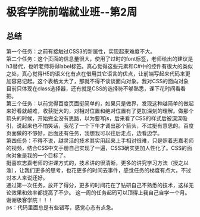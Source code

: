 # 极客学院前端就业班--第2周
## 总结
第一个任务：之前有接触过CSS3的新属性，实现起来难度不大。    <br/> 
第二个任务：这个页面的信息量很大，使用了过时的font标签，老师给出的建议是h3替代，也听老师将得label标签。真心觉得这些元素和C#中的控件有很大的类似之处，真心觉得H5的语义化有点在借用其它语言的优点，让前端写起来代码来更加容易记起。这个表格太大了，那就不得不谈谈面向对象。我对CSS的面向对象目前只体现在class选择器，还有就是CSS的选择符不够熟悉，课下花时间看看把。    <br/> 
第三个任务：以前觉得百度页面挺简单的，如果只是做界，发现这种越简单的做起来好看就越难，收获挺大的，对相对位置和绝对位置有了更加深刻的理解。做那个箭头的时候，开始完全没有思路，以为要写js，后来看了CSS的样式后被深深吸引，说起来也不怕笑话，我花了一个下午才调出那个箭头，不过挺有意思的。百度页面做的不够好，后面还有任务，我想我可以往后走点，边看边学。    <br/> 
第四任务：不得不说，越灵活的技术其实用起来上手相对很难，只是照着志嘉老师的视频，结合CSS中文手册自己实现了一遍，CSS3确实更加人性化了。CSS的面向对象是我的一个目标了。    <br/> 
挺喜欢志嘉老师的讲课方式的，技术讲的很清晰，更多的讲究学习方法（授之以渔），让我们更多的思考，也花更多的时间去事件，感觉任务的梯度有点大，不过对本人来说还好。    <br/> 
通过第一次任务，放开了得分，更多的时间花在了钻研自己不熟悉的技术，这样无论效果和效率都提高了不少。
这一周的任务起码可以顶得上我自己自学一个月。谢谢极客学院！！！    <br/> 
ps：代码里面总是有些错写，感觉心态有点急。